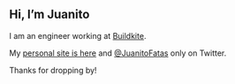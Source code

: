 ## Hi, I’m Juanito

I am an engineer working at [Buildkite].

My [personal site is here](https://juanitofatas.com) and [@JuanitoFatas](https://twitter.com/JuanitoFatas) only on Twitter.

Thanks for dropping by!

[Buildkite]: https://buildkite.com/home
